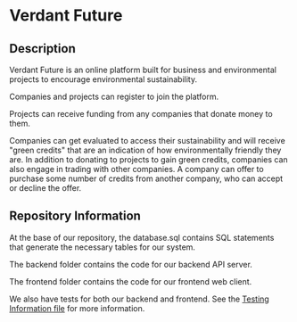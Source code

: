 # Verdant Future

## Description

Verdant Future is an online platform built for business and environmental projects to encourage environmental sustainability.

Companies and projects can register to join the platform.

Projects can receive funding from any companies that donate money to them.

Companies can get evaluated to access their sustainability and will receive "green credits" that are an indication of how environmentally friendly they are.
In addition to donating to projects to gain green credits, companies can also engage in trading with other companies. A company can offer to purchase some number of credits from another company, who can accept or decline the offer.

## Repository Information

At the base of our repository, the database.sql contains SQL statements that generate the necessary tables for our system.

The backend folder contains the code for our backend API server.

The frontend folder contains the code for our frontend web client.

We also have tests for both our backend and frontend. See the [Testing Information file](testingInfo.md) for more information.

